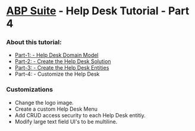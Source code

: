 # [ABP Suite](https://commercial.abp.io/tools/suite) - Help Desk Tutorial - Part 4

### About this tutorial:

- [Part-1: - Help Desk Domain Model](Part1-HelpDeskDomainModel.md) 
- [Part-2: - Create the Help Desk Solution](Part2-MVC-CreateHelpDeskSoluton.md)
- [Part-3: - Create the Help Desk Entities](Part3-MVC-CreateHelpDeskEntities.md)
- Part-4: - Customize the Help Desk

### Customizations

- Change the logo image.
- Create a custom Help Desk Menu
- Add CRUD access security to each Help Desk entitiy.
- Modify large text field UI's to be multiline.